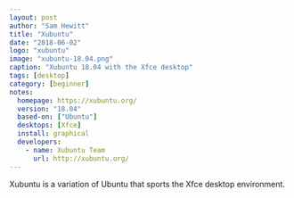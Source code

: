 ```yaml
---
layout: post
author: "Sam Hewitt"
title: "Xubuntu"
date: "2018-06-02"
logo: "xubuntu"
image: "xubuntu-18.04.png"
caption: "Xubuntu 18.04 with the Xfce desktop"
tags: [desktop]
category: [beginner]
notes:
  homepage: https://xubuntu.org/
  version: "18.04"
  based-on: ["Ubuntu"]
  desktops: [Xfce]
  install: graphical
  developers:
    - name: Xubuntu Team
      url: http://xubuntu.org/
---
```


Xubuntu is a variation of Ubuntu that sports the Xfce desktop environment.